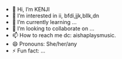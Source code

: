 - 👋 Hi, I’m KENJI
- 👀 I’m interested in ii, bfdi,jjk,bllk,dn
- 🌱 I’m currently learning ...
- 💞️ I’m looking to collaborate on ...
- 📫 How to reach me dc: aishaplaysmusic.
- 😄 Pronouns: She/her/any
- ⚡ Fun fact: ...

<!---
KENJI14-beepQ/KENJI14-beepQ is a ✨ special ✨ repository because its `README.md` (this file) appears on your GitHub profile.
You can click the Preview link to take a look at your changes.
--->
